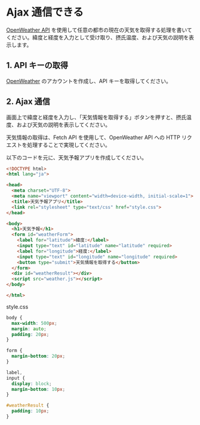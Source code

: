 # Ajax 通信できる

[OpenWeather API](https://openweathermap.org/api) を使用して任意の都市の現在の天気を取得する処理を書いてください。緯度と経度を入力として受け取り、摂氏温度、および天気の説明を表示します。

## 1. API キーの取得

[OpenWeather](https://openweathermap.org) のアカウントを作成し、API キーを取得してください。

## 2. Ajax 通信

画面上で緯度と経度を入力し、「天気情報を取得する」ボタンを押すと、摂氏温度、および天気の説明を表示してください。

天気情報の取得は、Fetch API を使用して、OpenWeather API への HTTP リクエストを処理することで実現してください。

以下のコードを元に、天気予報アプリを作成してください。

```html
<!DOCTYPE html>
<html lang="ja">

<head>
  <meta charset="UTF-8">
  <meta name="viewport" content="width=device-width, initial-scale=1">
  <title>天気予報アプリ</title>
  <link rel="stylesheet" type="text/css" href="style.css">
</head>

<body>
  <h1>天気予報</h1>
  <form id="weatherForm">
    <label for="latitude">緯度:</label>
    <input type="text" id="latitude" name="latitude" required>
    <label for="longitude">経度:</label>
    <input type="text" id="longitude" name="longitude" required>
    <button type="submit">天気情報を取得する</button>
  </form>
  <div id="weatherResult"></div>
  <script src="weather.js"></script>
</body>

</html>
```

style.css

```css
body {
  max-width: 500px;
  margin: auto;
  padding: 20px;
}

form {
  margin-bottom: 20px;
}

label,
input {
  display: block;
  margin-bottom: 10px;
}

#weatherResult {
  padding: 10px;
}
```
